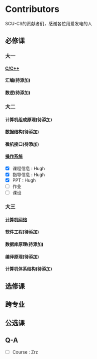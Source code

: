 # Contributors

SCU-CS的贡献者们，感谢各位用爱发电的人

## 必修课

### 大一
    
#### [C/C++](https://scu-cs.github.io/C-Cpp/)
#### 汇编(待添加)
#### 数逻(待添加)
### 大二
#### 计算机组成原理(待添加)
#### 数据结构(待添加)
#### 微机接口(待添加)
#### [操作系统](https://scu-cs.github.io/OperationSystem/)

- [x] 课程信息 : Hugh
- [x] 指导信息 : Hugh
- [x] PPT     : Hugh
- [ ] 作业
- [ ] 课设

### 大三
#### [计算机网络](https://scu-cs.github.io/ComputerNetwork/)
#### 软件工程(待添加)
#### 数据库原理(待添加)
#### 编译原理(待添加)
#### 计算机体系结构(待添加)
## 选修课
## 跨专业
## 公选课

## Q-A
- [ ] Course : Zrz
